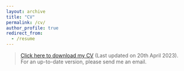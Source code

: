 ```yaml
---
layout: archive
title: "CV"
permalink: /cv/
author_profile: true
redirect_from:
  - /resume
---
```


> <a href="{{ site.url }}/files/CV_QBouniot.pdf">Click here to download my CV</a> (Last updated on 20th April 2023).  
> For an up-to-date version, please send me an email. 
 
 <br>

 <object data="{{ site.url }}/files/CV_QBouniot.pdf" width="1000" height="1000" type='application/pdf'/>